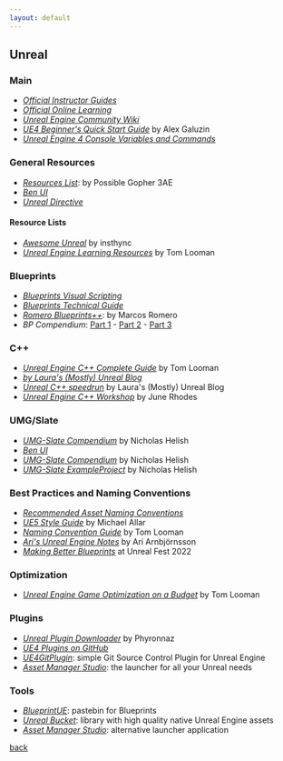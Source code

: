 ```yaml
---
layout: default
---
```


## Unreal

### Main

* _[Official Instructor Guides](https://www.unrealengine.com/en-US/educators/resources)_
* _[Official Online Learning](https://www.unrealengine.com/en-US/onlinelearning-courses)_
* _[Unreal Engine Community Wiki](https://unrealcommunity.wiki/)_
* _[UE4 Beginner's Quick Start Guide](https://www.worldofleveldesign.com/store/free-guides/ue4-beginners-crash-course-guide.php)_ by Alex Galuzin
* _[Unreal Engine 4 Console Variables and Commands](https://consolehelp.imzlp.me/)_

### General Resources

* _[Resources List](https://possible-gopher-3ae.notion.site/2271d583cdd8422fb4cb71af395e4a64?v=246bf69580234a2499ea16656f8ec870)_: by Possible Gopher 3AE
* _[Ben UI](https://benui.ca/unreal/)_
* _[Unreal Directive](https://www.unrealdirective.com/)_

#### Resource Lists

* _[Awesome Unreal](https://github.com/insthync/awesome-unreal)_ by insthync
* _[Unreal Engine Learning Resources](https://www.tomlooman.com/unreal-engine-resources/)_ by Tom Looman

### Blueprints

* _[Blueprints Visual Scripting](https://docs.unrealengine.com/en-US/ProgrammingAndScripting/Blueprints/index.html)_
* _[Blueprints Technical Guide](https://docs.unrealengine.com/en-US/ProgrammingAndScripting/Blueprints/TechnicalGuide/index.html)_
* _[Romero Blueprints++](https://romeroblueprints.blogspot.com/)_: by Marcos Romero
* _BP Compendium_: [Part 1](https://c921d50e-a-62cb3a1a-s-sites.googlegroups.com/site/romerogames/BP_Compendium.pdf) - [Part 2](https://c921d50e-a-62cb3a1a-s-sites.googlegroups.com/site/romerogames/BPCompendium2.pdf) - [Part 3](https://c921d50e-a-62cb3a1a-s-sites.googlegroups.com/site/romerogames/BPCompendium3.pdf)

### C++

* _[Unreal Engine C++ Complete Guide](https://www.tomlooman.com/unreal-engine-cpp-guide/)_ by Tom Looman
* _[by Laura's (Mostly) Unreal Blog](https://landelare.github.io/)_
* _[Unreal C++ speedrun](https://landelare.github.io/2023/01/07/cpp-speedrun.html)_ by Laura's (Mostly) Unreal Blog
* _[Unreal Engine C++ Workshop](https://dev.epicgames.com/community/learning/tutorials/5w4b/unreal-engine-c-workshop?s=09)_ by June Rhodes

### UMG/Slate

* _[UMG-Slate Compendium](https://github.com/YawLighthouse/UMG-Slate-Compendium)_ by Nicholas Helish
* _[Ben UI](https://benui.ca/)_
* _[UMG-Slate Compendium](https://github.com/YawLighthouse/UMG-Slate-Compendium)_ by Nicholas Helish
* _[UMG-Slate ExampleProject](https://github.com/YawLighthouse/UMG-Slate-ExampleProject)_ by Nicholas Helish

### Best Practices and Naming Conventions

* _[Recommended Asset Naming Conventions](https://docs.unrealengine.com/5.0/en-US/recommended-asset-naming-conventions-in-unreal-engine-projects/)_
* _[UE5 Style Guide](https://github.com/Allar/ue5-style-guide)_ by Michael Allar
* _[Naming Convention Guide](https://www.tomlooman.com/unreal-engine-naming-convention-guide/)_ by Tom Looman
* _[Ari's Unreal Engine Notes](https://flassari.notion.site/Ari-s-Unreal-Engine-Notes-1a75e43f4014464984d4fae0617e5cef)_ by Ari Arnbjörnsson
* _[Making Better Blueprints](https://www.youtube.com/watch?v=mW0IlgjF-iw)_ at Unreal Fest 2022

### Optimization

* _[Unreal Engine Game Optimization on a Budget](https://www.youtube.com/watch?v=G51QWcitCII)_ by Tom Looman

### Plugins

* _[Unreal Plugin Downloader](https://github.com/Phyronnaz/PluginDownloader)_ by Phyronnaz
* _[UE4 Plugins on GitHub](https://github.com/ue4plugins)_
* _[UE4GitPlugin](https://srombauts.github.io/UE4GitPlugin/)_: simple Git Source Control Plugin for Unreal Engine
* _[Asset Manager Studio](https://assetmanager.studio/)_: the launcher for all your Unreal needs

### Tools

* _[BlueprintUE](https://blueprintue.com/)_: pastebin for Blueprints
* _[Unreal Bucket](https://unrealbucket.com/)_: library with high quality native Unreal Engine assets
* _[Asset Manager Studio](https://assetmanager.studio/?s=09)_: alternative launcher application


[back](../)
